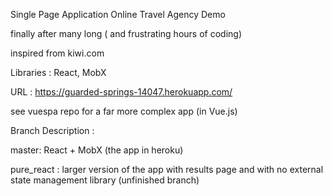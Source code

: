 
Single Page Application Online Travel Agency Demo

finally after many long ( and frustrating hours of coding)

inspired from kiwi.com

Libraries : React, MobX

URL : https://guarded-springs-14047.herokuapp.com/


see vuespa repo for a far more complex app (in Vue.js)

Branch Description :

master: React + MobX (the app in heroku)

pure_react : larger version of the app with results page and with no external state management library (unfinished branch)